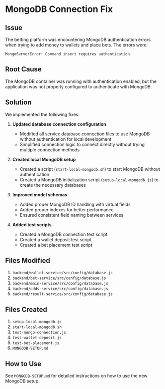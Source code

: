 # MongoDB Connection Fix

## Issue

The betting platform was encountering MongoDB authentication errors when trying to add money to wallets and place bets. The errors were:

```
MongoServerError: Command insert requires authentication
```

## Root Cause

The MongoDB container was running with authentication enabled, but the application was not properly configured to authenticate with MongoDB.

## Solution

We implemented the following fixes:

1. **Updated database connection configuration**
   - Modified all service database connection files to use MongoDB without authentication for local development
   - Simplified connection logic to connect directly without trying multiple connection methods

2. **Created local MongoDB setup**
   - Created a script (`start-local-mongodb.sh`) to start MongoDB without authentication
   - Created a MongoDB initialization script (`setup-local-mongodb.js`) to create the necessary databases

3. **Improved model schemas**
   - Added proper MongoDB ID handling with virtual fields
   - Added proper indexes for better performance
   - Ensured consistent field naming between services

4. **Added test scripts**
   - Created a MongoDB connection test script
   - Created a wallet deposit test script
   - Created a bet placement test script

## Files Modified

1. `backend/wallet-service/src/config/database.js`
2. `backend/bet-service/src/config/database.js`
3. `backend/main-service/src/config/database.js`
4. `backend/odds-service/src/config/database.js`
5. `backend/result-service/src/config/database.js`

## Files Created

1. `setup-local-mongodb.js`
2. `start-local-mongodb.sh`
3. `test-mongo-connection.js`
4. `test-wallet-deposit.js`
5. `test-bet-placement.js`
6. `MONGODB-SETUP.md`

## How to Use

See `MONGODB-SETUP.md` for detailed instructions on how to use the new MongoDB setup. 